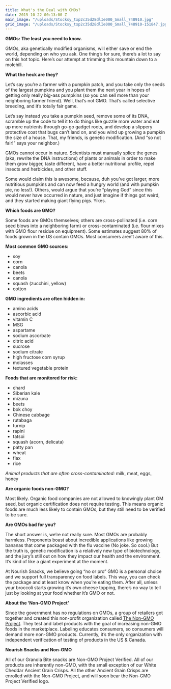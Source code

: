 ```yaml
---
title: What's the Deal with GMOs?
date: 2015-10-22 00:13:00 Z
main_image: "/uploads/Stocksy_txp2c35d28dlIe000_Small_748910.jpg"
grid_image: "/uploads/Stocksy_txp2c35d28dlIe000_Small_748910-151847.jpg"
---
```


**GMOs: The least you need to know.**

GMOs, aka genetically modified organisms, will either save or end the world, depending on who you ask. One thing’s for sure, there’s a lot to say on this hot topic. Here’s our attempt at trimming this mountain down to a molehill.

**What the heck are they?**

Let’s say you’re a farmer with a pumpkin patch, and you take only the seeds of the largest pumpkins and you plant them the next year in hopes of getting only really big-ass pumpkins (so you can sell more than your neighboring farmer friend). Well, that’s not GMO. That’s called selective breeding, and it’s totally fair game.

Let’s say instead you take a pumpkin seed, remove some of its DNA, scramble up the code to tell it to do things like guzzle more water and eat up more nutrients through go-go gadget roots, and develop a slippery protective coat that bugs can’t land on, and you wind up growing a pumpkin the size of a house. That, my friends, is genetic modification. (And “so not fair!” says your neighbor.)

GMOs cannot occur in nature. Scientists must manually splice the genes (aka, rewrite the DNA instructions) of plants or animals in order to make them grow bigger, taste different, have a better nutritional profile, repel insects and herbicides, and other stuff.

Some would claim this is awesome, because, duh you’ve got larger, more nutritious pumpkins and can now feed a hungry world (and with pumpkin pie, no less!). Others, would argue that you’re “playing God” since this would never have occurred in nature, and just imagine if things got weird, and they started making giant flying pigs. Yikes.

**Which foods are GMO?**  

Some foods are GMOs themselves; others are cross-pollinated (i.e. corn seed blows into a neighboring farm) or cross-contaminated (i.e. flour mixes with GMO flour residue on equipment). Some estimates suggest 80% of foods grown in the US contain GMOs. Most consumers aren’t aware of this.

**Most common GMO sources:**
* soy
* corn
* canola
* beets
* canola
* squash (zucchini, yellow)
* cotton		
 

**GMO ingredients are often hidden in:**
* amino acids
* ascorbic acid
* vitamin C
* MSG
* aspartame
* sodium ascorbate
* citric acid
* sucrose
* sodium citrate
* high fructose corn syrup
* molasses
* textured vegetable protein
 
**Foods that are monitored for risk:**
* chard
* Siberian kale
* mizuna
* beets
* bok choy
* Chinese cabbage
* rutabaga
* turnip
* rapini
* tatsoi
* squash (acorn, delicata)
* patty pan
* wheat
* flax
* rice
 
*Animal products that are often cross-contaminated:* milk, meat, eggs, honey

**Are organic foods non-GMO?**  

Most likely. Organic food companies are not allowed to knowingly plant GM seed, but organic certification does not require testing. This means organic foods are much less likely to contain GMOs, but they still need to be verified to be sure.

**Are GMOs bad for you?**  

The short answer is, we’re not really sure. Most GMOs are probably harmless. Proponents boast about incredible applications like growing bananas that come packaged with the flu vaccine (No joke. So cool.) But the truth is, genetic modification is a relatively new type of biotechnology, and the jury’s still out on how they impact our health and the environment. It’s kind of like a giant experiment at the moment.

At Nourish Snacks, we believe going “no or pro” GMO is a personal choice and we support full transparency on food labels. This way, you can check the package and at least know when you’re eating them. After all, unless your broccoli starts growing it’s own cheese topping, there’s no way to tell just by looking at your food whether it’s GMO or not.

**About the ‘Non-GMO Project’**

Since the government has no regulations on GMOs, a group of retailers got together and created this non-profit organization called <a href="https://www.nongmoproject.org/" target="_blank">The Non-GMO Project</a>. They test and label products with the goal of increasing non-GMO foods in the marketplace. Labeling educates consumers, so consumers will demand more non-GMO products. Currently, it’s the only organization with independent verification of testing of products in the US & Canada.

**Nourish Snacks and Non-GMO**

All of our Granola Bite snacks are Non-GMO Project Verified. All of our products are inherently non-GMO, with the small exception of our White Cheddar Ancient Grain Crisps. All the other Ancient Grain Crisps are enrolled with the Non-GMO Project, and will soon bear the Non-GMO Project Verified logo.
